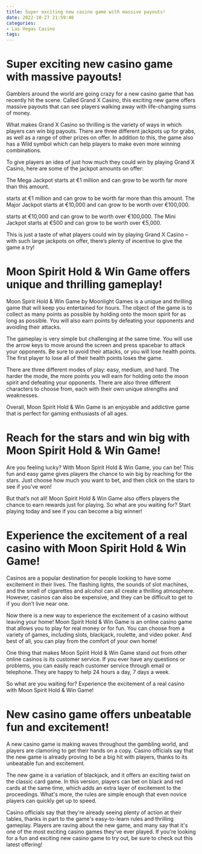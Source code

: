 ```yaml
---
title: Super exciting new casino game with massive payouts!
date: 2022-10-27 21:59:40
categories:
- Las Vegas Casino
tags:
---
```



#  Super exciting new casino game with massive payouts!

Gamblers around the world are going crazy for a new casino game that has recently hit the scene. Called Grand X Casino, this exciting new game offers massive payouts that can see players walking away with life-changing sums of money.

What makes Grand X Casino so thrilling is the variety of ways in which players can win big payouts. There are three different jackpots up for grabs, as well as a range of other prizes on offer. In addition to this, the game also has a Wild symbol which can help players to make even more winning combinations.

To give players an idea of just how much they could win by playing Grand X Casino, here are some of the jackpot amounts on offer:

The Mega Jackpot starts at €1 million and can grow to be worth far more than this amount.

starts at €1 million and can grow to be worth far more than this amount. The Major Jackpot starts at €10,000 and can grow to be worth over €100,000.

starts at €10,000 and can grow to be worth over €100,000. The Mini Jackpot starts at €500 and can grow to be worth over €5,000.

This is just a taste of what players could win by playing Grand X Casino – with such large jackpots on offer, there’s plenty of incentive to give the game a try!

#  Moon Spirit Hold & Win Game offers unique and thrilling gameplay!

Moon Spirit Hold & Win Game by Moonlight Games is a unique and thrilling game that will keep you entertained for hours. The object of the game is to collect as many points as possible by holding onto the moon spirit for as long as possible. You will also earn points by defeating your opponents and avoiding their attacks.

The gameplay is very simple but challenging at the same time. You will use the arrow keys to move around the screen and press spacebar to attack your opponents. Be sure to avoid their attacks, or you will lose health points. The first player to lose all of their health points loses the game.

There are three different modes of play: easy, medium, and hard. The harder the mode, the more points you will earn for holding onto the moon spirit and defeating your opponents. There are also three different characters to choose from, each with their own unique strengths and weaknesses.

Overall, Moon Spirit Hold & Win Game is an enjoyable and addictive game that is perfect for gaming enthusiasts of all ages.

#  Reach for the stars and win big with Moon Spirit Hold & Win Game!

Are you feeling lucky? With Moon Spirit Hold & Win Game, you can be! This fun and easy game gives players the chance to win big by reaching for the stars. Just choose how much you want to bet, and then click on the stars to see if you’ve won!

But that’s not all! Moon Spirit Hold & Win Game also offers players the chance to earn rewards just for playing. So what are you waiting for? Start playing today and see if you can become a big winner!

#  Experience the excitement of a real casino with Moon Spirit Hold & Win Game!

Casinos are a popular destination for people looking to have some excitement in their lives. The flashing lights, the sounds of slot machines, and the smell of cigarettes and alcohol can all create a thrilling atmosphere. However, casinos can also be expensive, and they can be difficult to get to if you don’t live near one.

Now there is a new way to experience the excitement of a casino without leaving your home! Moon Spirit Hold & Win Game is an online casino game that allows you to play for real money or for fun. You can choose from a variety of games, including slots, blackjack, roulette, and video poker. And best of all, you can play from the comfort of your own home!

One thing that makes Moon Spirit Hold & Win Game stand out from other online casinos is its customer service. If you ever have any questions or problems, you can easily reach customer service through email or telephone. They are happy to help 24 hours a day, 7 days a week.

So what are you waiting for? Experience the excitement of a real casino with Moon Spirit Hold & Win Game!

#  New casino game offers unbeatable fun and excitement!

A new casino game is making waves throughout the gambling world, and players are clamoring to get their hands on a copy. Casino officials say that the new game is already proving to be a big hit with players, thanks to its unbeatable fun and excitement.

The new game is a variation of blackjack, and it offers an exciting twist on the classic card game. In this version, players can bet on black and red cards at the same time, which adds an extra layer of excitement to the proceedings. What's more, the rules are simple enough that even novice players can quickly get up to speed.

Casino officials say that they're already seeing plenty of action at their tables, thanks in part to the game's easy-to-learn rules and thrilling gameplay. Players are raving about the new game, and many say that it's one of the most exciting casino games they've ever played. If you're looking for a fun and exciting new casino game to try out, be sure to check out this latest offering!